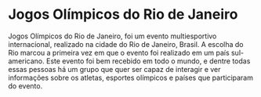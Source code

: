 # Jogos Olímpicos do Rio de Janeiro

Jogos Olímpicos do Rio de Janeiro, foi um evento multiesportivo internacional,
realizado na cidade do Rio de Janeiro, Brasil. A escolha do Rio marcou a
primeira vez em que o evento foi realizado em um país sul-americano. Este evento
foi bem recebido em todo o mundo, e dentre todas essas pessoas há um grupo que
quer ser capaz de interagir e ver informações sobre os atletas, esportes
olímpicos e países que participaram do evento.
